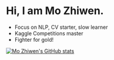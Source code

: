 # Hi, I am Mo Zhiwen.

- Focus on NLP, CV starter, slow learner
- Kaggle Competitions master
- Fighter for gold!

[![Mo Zhiwen's GitHub stats](https://github-readme-stats.vercel.app/api?username=ZhiWenMo&show_icons=true&theme=dracula)](https://github.com/anuraghazra/github-readme-stats)
